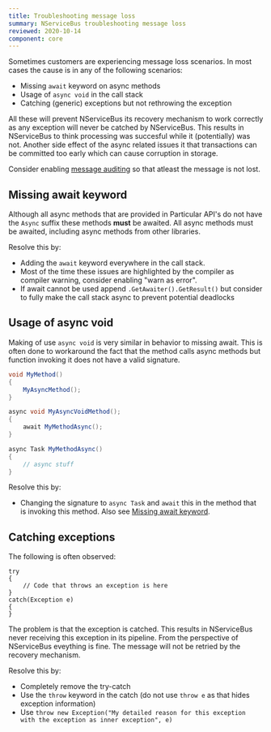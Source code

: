 ```yaml
---
title: Troubleshooting message loss
summary: NServiceBus troubleshooting message loss
reviewed: 2020-10-14
component: core
---
```

Sometimes customers are experiencing message loss scenarios. In most cases the cause is in any of the following scenarios:

- Missing `await` keyword on async methods
- Usage of `async void` in the call stack
- Catching (generic) exceptions but not rethrowing the exception

All these will prevent NServiceBus its recovery mechanism to work correctly as any exception will never be catched by NServiceBus. This results in NServiceBus to think processing was succesful while it (potentially) was not. Another side effect of the async related issues it that transactions can be committed too early which can cause corruption in storage.

Consider enabling [message auditing](/nservicebus/operations/auditing.md) so that atleast the message is not lost.

## Missing await keyword

Although all async methods that are provided in Particular API's do not have the `Async` suffix these methods **must** be awaited. All async methods must be awaited, including async methods from other libraries.

Resolve this by:

- Adding the `await` keyword everywhere in the call stack.
- Most of the time these issues are highlighted by the compiler as compiler warning, consider enabling "warn as error".
- If await cannot be used append `.GetAwaiter().GetResult()` but consider to fully make the call stack async to prevent potential deadlocks


## Usage of async void

Making of use `async void` is very similar in behavior to missing await. This is often done to workaround the fact that the method calls async methods but function invoking it does not have a valid signature.

```c#
void MyMethod()
{
    MyAsyncMethod();
}

async void MyAsyncVoidMethod();
{
    await MyMethodAsync();
}

async Task MyMethodAsync()
{
    // async stuff
}
```

Resolve this by:

- Changing the signature to `async Task` and `await` this in the method that is invoking this method. Also see [Missing await keyword](#missing-await-keyword).


## Catching exceptions

The following is often observed:

```
try
{
    // Code that throws an exception is here
}
catch(Exception e)
{
}
```

The problem is that the exception is catched. This results in NServiceBus never receiving this exception in its pipeline. From the perspective of NServiceBus eveything is fine. The message will not be retried by the recovery mechanism.

Resolve this by:

- Completely remove the try-catch
- Use the `throw` keyword in the catch (do not use `throw e` as that hides exception information)
- Use `throw new Exception("My detailed reason for this exception with the exception as inner exception", e)`

